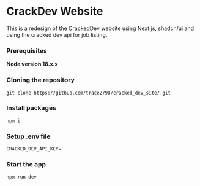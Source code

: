 # CrackDev Website

This is a redesign of the CrackedDev website using Next.js, shadcn/ui and using the cracked dev api for job listing.

### Prerequisites

**Node version 18.x.x**

### Cloning the repository

```shell
git clone https://github.com/trace2798/cracked_dev_site/.git
```

### Install packages

```shell
npm i
```

### Setup .env file

```
CRACKED_DEV_API_KEY=
```

### Start the app

```shell
npm run dev
```
